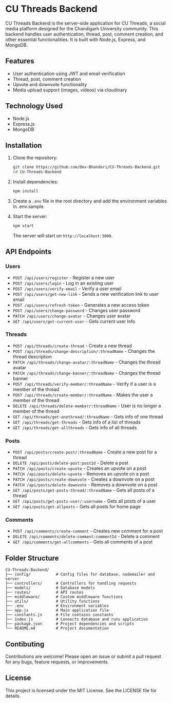 # CU Threads Backend

CU Threads Backend is the server-side application for CU Threads, a social media platform designed for the Chandigarh University community. This backend handles user authentication, thread, post, comment creation, and other essential functionalities. It is built with Node.js, Express, and MongoDB.

## Features

- User authentication using JWT and email verification
- Thread, post, comment creation
- Upvote and downvote functionality
- Media upload support (images, videos) via cloudinary

## Technology Used

- Node.js
- Express.js
- MongoDB
  

## Installation

1. Clone the repository:

    ```bash
    git clone https://github.com/Dev-Bhandari/CU-Threads-Backend.git
    cd CU-Threads-Backend
    ```

2. Install dependencies:

    ```bash
    npm install
    ```

3. Create a `.env` file in the root directory and add the environment variables in .env.sample

4. Start the server:

    ```bash
    npm start
    ```

    The server will start on `http://localhost:3000`.

## API Endpoints

### Users

- `POST /api/users/register` - Register a new user
- `POST /api/users/login` - Log in an existing user
- `POST /api/users/verify-email` - Verify a user email
- `POST /api/users/get-new-link` - Sends a new verification link to user email
- `POST /api/users/refresh-token` - Generates a new access token
- `POST /api/users/change-password` - Changes user password
- `PATCH /api/users/change-avatar` - Changes user avatar
- `GET /api/users/get-current-user` - Gets current user Info

### Threads

- `POST /api/threads/create-thread` - Create a new thread
- `POST /api/threads/change-description/:threadName` - Changes the thread description
- `PATCH /api/threads/change-avatar/:threadName` - Changes the thread avatar
- `PATCH /api/threads/change-banner/:threadName` - Changes the thread banner
- `POST /api/threads/verify-member/:threadName` - Verify if a user is a member of the thread
- `POST /api/threads/create-member/:threadName` - Makes the user a member of the thread
- `DELETE /api/threads/delete-member/:threadName` - User is no longer a member of the thread
- `GET /api/threads/get-onethread/:threadName` - Gets info of one thread
- `GET /api/threads/get-threads` - Gets info of a list of threads
- `GET /api/threads/get-allthreads` - Gets info of all threads

### Posts

- `POST /api/posts/create-post/:threadName` - Create a new post for a thread
- `DELETE /api/posts/delete-post:postId` - Delete a post
- `PATCH /api/posts/create-upvote` - Creates an upvote on  a post
- `PATCH /api/posts/delete-upvote` - Removes an upvote on  a post
- `PATCH /api/posts/create-downvote` - Creates a downvote on  a post
- `PATCH /api/posts/delete-downvote` - Removes a downvote on  a post
- `GET /api/posts/get-posts-thread/:threadName` - Gets all posts of a thread
- `GET /api/posts/get-posts-user/:username` - Gets all posts of a user
- `GET /api/posts/get-allposts` - Gets all posts for home page

### Comments

- `POST /api/comments/create-comment` - Creates new comment for a post
- `DELETE /api/comments/delete-comment:commentId` - Delete a comment
- `GET /api/comments/get-allcomments` - Gets all comments of a post

## Folder Structure

```plaintext
CU-Threads-Backend/
├── config/           # Config files for database, nodemailer and server
├── controllers/      # Controllers for handling requests
├── models/           # Database models
├── routes/           # API routes
├── middleware/       # Custom middleware functions
├── utils/            # Utility functions
├── .env              # Environment variables
├── app.js            # Main application file
├── constants.js      # File contains constants
├── index.js          # Connects database and runs application
├── package.json      # Project dependencies and scripts
└── README.md         # Project documentation
```

## Contibuting 
Contributions are welcome! Please open an issue or submit a pull request for any bugs, feature requests, or improvements.

## License
This project is licensed under the MIT License. See the LICENSE file for details.

